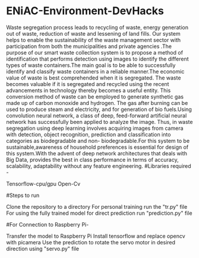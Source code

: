 # ENiAC-Environment-DevHacks
Waste segregation process leads to recycling of waste, energy generation out of waste, reduction of waste and lessening of land fills. Our system helps to enable the sustainability of the waste management sector with participation from both the municipalities and private agencies .The purpose of our smart waste collection system is to propose a method of identification that performs detection using images to identify the different types of waste containers.The main goal is to be able to successfully identify and classify waste containers in a reliable manner.The economic value of waste is best comprehended when it is segregated. The waste becomes valuable if it is segregated and recycled using the recent advancements in technology thereby becomes a useful entity. This conversion method of waste can be employed to generate synthetic gas made up of carbon monoxide and hydrogen. The gas after burning can be used to produce steam and electricity, and for generation of bio fuels.Using convolution neural network, a class of deep, feed-forward artificial neural network has successfully been applied to analyze the image. Thus, in waste segregation using deep learning involves acquiring images from camera with detection, object recognition, prediction and classification into categories as biodegradable and non- biodegradable.For this system to be sustainable,awareness of household preferences is essential for design of this system.With the advent of deep network architectures that deals with Big Data, provides the best in class performance in terms of accuracy, scalability, adaptability without any feature engineering.
#Libraries required -

Tensorflow-cpu/gpu
Open-Cv

#Steps to run

Clone the repository to a directory
For personal training run the "tr.py" file
For using the fully trained model for direct prediction run "prediction.py" file

#For Connection to Raspberry Pi-

Transfer the model to Raspberry Pi
Install tensorflow and replace opencv with picamera
Use the prediction to rotate the servo motor in desired direction using "servo.py" file
